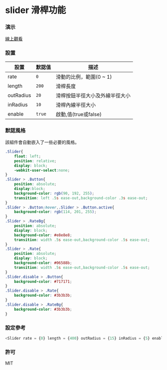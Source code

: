 slider 滑桿功能
=========================
### 演示
[線上觀看](http://virtools.github.io/reactjs_slider/v1/index.html)
### 設置
|設置|默認值|描述|
|---|---|---|
|rate|`0`|滑動的比例，範圍(0 ~ 1)|
|length|`200`|滑桿長度|
|outRadius|`20`|滑桿按鈕半徑大小及外線半徑大小|
|inRadius|`10`|滑桿內線半徑大小|
|enable|`true`|啟動,值(true或false)|
### 默認風格
該組件會自動嵌入了一些必要的風格。
```css
.Slider{
    float: left;
    position: relative;
    display: block;
    -webkit-user-select:none;
}
.Slider > .Button{
    position: absolute;    
    display:block;
    background-color: rgb(90, 192, 255);
    transition: left .5s ease-out,background-color .3s ease-out;
}
.Slider > .Button:hover,.Slider > .Button.active{
    background-color: rgb(114, 201, 255);
}
.Slider > .RateBg{
    position: absolute; 
    display: block;
    background-color: #e8e8e8;
    transition: width .5s ease-out,background-color .5s ease-out;
}
.Slider > .Rate{
    position: absolute; 
    display: block;
    background-color: #06588b;
    transition: width .5s ease-out,background-color .5s ease-out;
}
.Slider.disable > .Button{
    background-color: #717171;
}
.Slider.disable > .Rate{
    background-color: #3b3b3b;
}
.Slider.disable > .RateBg{
    background-color: #3b3b3b;
}
```
### 設定參考
```javascript
<Slider rate = {0} length = {400} outRadius = {15} inRadius = {5} enable = {ture}/>
```
### 許可

MIT
